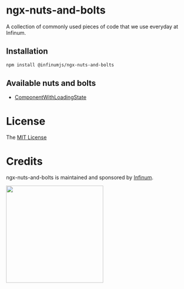 # ngx-nuts-and-bolts

A collection of commonly used pieces of code that we use everyday at Infinum.

## Installation

```bash
npm install @infinumjs/ngx-nuts-and-bolts
```

## Available nuts and bolts

- [ComponentWithLoadingState](./libs/ngx-nuts-and-bolts/src/lib/components/component-with-loading-state/README.md)

# License

The [MIT License](./LICENSE)

# Credits

ngx-nuts-and-bolts is maintained and sponsored by
[Infinum](https://www.infinum.com).

<img src="https://infinum.com/infinum.png" width="264">

